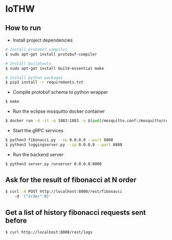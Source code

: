 # IoTHW

## How to run
- Install project dependencies
```bash
# Install protobuf compiler
$ sudo apt-get install protobuf-compiler

# Install buildtools
$ sudo apt-get install build-essential make

# Install python packages
$ pip3 install -r requirements.txt
```
- Compile protobuf schema to python wrapper
```bash
$ make
```

- Run the eclipse mosquitto docker container
```bash
$ docker run -d -it -p 1883:1883 -v $(pwd)/mosquitto.conf:/mosquitto/config/mosquitto.conf eclipse-mosquitto
```

- Start the gRPC services
```bash
$ python3 fibonacci.py --ip 0.0.0.0 --port 8080
$ python3 loggingserver.py --ip 0.0.0.0 --port 8888
```

- Run the backend server
```bash
$ python3 server.py runserver 0.0.0.0:8000
```

## Ask for the result of fibonacci at N order
```bash
$ curl -X POST http://localhost:8000/rest/fibonacci 
    -d '{"order":N}'
```

## Get a list of history fibonacci requests sent before
```bash
$ curl http://localhost:8000/rest/logs
```